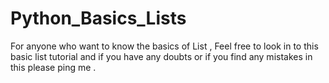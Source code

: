 # Python_Basics_Lists
For anyone who want to know the basics of List ,
Feel free to look in to this basic list tutorial and if you have any doubts or if you find any mistakes in this please ping me .
